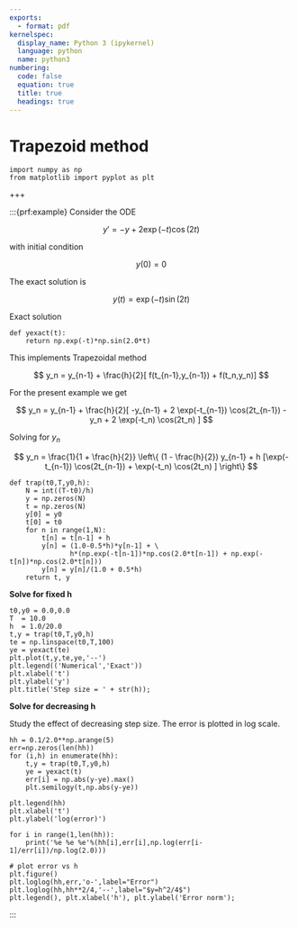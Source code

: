 ```yaml
---
exports:
  - format: pdf
kernelspec:
  display_name: Python 3 (ipykernel)
  language: python
  name: python3
numbering:
  code: false
  equation: true
  title: true
  headings: true
---
```


# Trapezoid method

```{code-cell}
import numpy as np
from matplotlib import pyplot as plt
```

+++

:::{prf:example}
Consider the ODE

$$
y' = -y + 2 \exp(-t) \cos(2t)
$$

with initial condition

$$
y(0) = 0
$$

The exact solution is

$$
y(t) = \exp(-t) \sin(2t)
$$

Exact solution

```{code-cell}
def yexact(t):
    return np.exp(-t)*np.sin(2.0*t)
```

This implements Trapezoidal method

$$
y_n = y_{n-1} + \frac{h}{2}[ f(t_{n-1},y_{n-1}) + f(t_n,y_n)]
$$

For the present example we get

$$
y_n = y_{n-1} + \frac{h}{2}[ -y_{n-1} + 2 \exp(-t_{n-1}) \cos(2t_{n-1})  - y_n + 2 \exp(-t_n) \cos(2t_n) ]
$$

Solving for $y_n$

$$
y_n = \frac{1}{1 + \frac{h}{2}} \left\{ (1 - \frac{h}{2}) y_{n-1} + h [\exp(-t_{n-1}) \cos(2t_{n-1}) + \exp(-t_n) \cos(2t_n) ] \right\}
$$

```{code-cell}
def trap(t0,T,y0,h):
    N = int((T-t0)/h)
    y = np.zeros(N)
    t = np.zeros(N)
    y[0] = y0
    t[0] = t0
    for n in range(1,N):
        t[n] = t[n-1] + h
        y[n] = (1.0-0.5*h)*y[n-1] + \
               h*(np.exp(-t[n-1])*np.cos(2.0*t[n-1]) + np.exp(-t[n])*np.cos(2.0*t[n]))
        y[n] = y[n]/(1.0 + 0.5*h)
    return t, y
```

**Solve for fixed h**

```{code-cell}
t0,y0 = 0.0,0.0
T  = 10.0
h  = 1.0/20.0
t,y = trap(t0,T,y0,h)
te = np.linspace(t0,T,100)
ye = yexact(te)
plt.plot(t,y,te,ye,'--')
plt.legend(('Numerical','Exact'))
plt.xlabel('t')
plt.ylabel('y')
plt.title('Step size = ' + str(h));
```

**Solve for decreasing h**

Study the effect of decreasing step size. The error is plotted in log scale.

```{code-cell}
hh = 0.1/2.0**np.arange(5)
err=np.zeros(len(hh))
for (i,h) in enumerate(hh):
    t,y = trap(t0,T,y0,h)
    ye = yexact(t)
    err[i] = np.abs(y-ye).max()
    plt.semilogy(t,np.abs(y-ye))
    
plt.legend(hh)
plt.xlabel('t')
plt.ylabel('log(error)')

for i in range(1,len(hh)):
    print('%e %e %e'%(hh[i],err[i],np.log(err[i-1]/err[i])/np.log(2.0)))

# plot error vs h
plt.figure()
plt.loglog(hh,err,'o-',label="Error")
plt.loglog(hh,hh**2/4,'--',label="$y=h^2/4$")
plt.legend(), plt.xlabel('h'), plt.ylabel('Error norm');
```
:::
